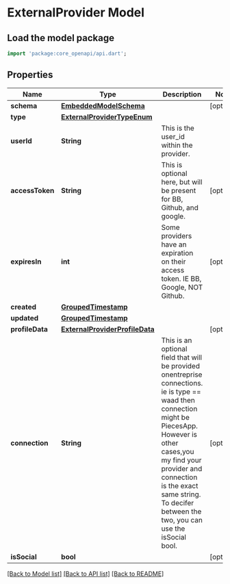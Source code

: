 # ExternalProvider Model

## Load the model package
```dart
import 'package:core_openapi/api.dart';
```

## Properties
Name | Type | Description | Notes
------------ | ------------- | ------------- | -------------
**schema** | [**EmbeddedModelSchema**](EmbeddedModelSchema) |  | [optional] 
**type** | [**ExternalProviderTypeEnum**](ExternalProviderTypeEnum) |  | 
**userId** | **String** | This is the user_id within the provider. | 
**accessToken** | **String** | This is optional here, but will be present for BB, Github, and google. | [optional] 
**expiresIn** | **int** | Some providers have an expiration on their access token. IE BB, Google, NOT Github. | [optional] 
**created** | [**GroupedTimestamp**](GroupedTimestamp) |  | 
**updated** | [**GroupedTimestamp**](GroupedTimestamp) |  | 
**profileData** | [**ExternalProviderProfileData**](ExternalProviderProfileData) |  | [optional] 
**connection** | **String** | This is an optional field that will be provided onentreprise connections. ie is type == waad then connection might be PiecesApp. However is other cases,you my find your provider and connection is the exact same string. To decifer between the two, you can use the isSocial bool. | [optional] 
**isSocial** | **bool** |  | [optional] 

[[Back to Model list]](../README#documentation-for-models) [[Back to API list]](../README#documentation-for-api-endpoints) [[Back to README]](../README)


